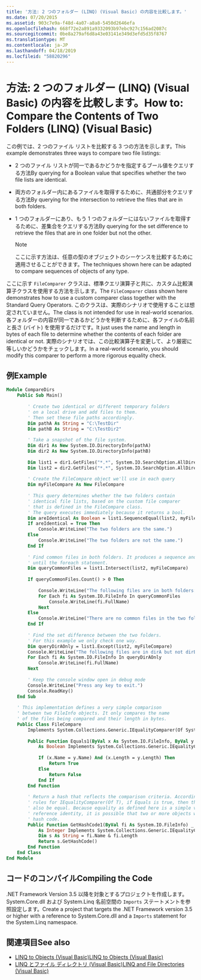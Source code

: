 ```yaml
---
title: '方法: 2 つのフォルダー (LINQ) (Visual Basic) の内容を比較します。'
ms.date: 07/20/2015
ms.assetid: 903c7e9a-f48d-4a07-a8a8-5450d2646efa
ms.openlocfilehash: 668f72e2a891a9332093b97ebc927c156ad2087c
ms.sourcegitcommit: 0be8a279af6d8a43e03141e349d3efd5d35f8767
ms.translationtype: MT
ms.contentlocale: ja-JP
ms.lasthandoff: 04/18/2019
ms.locfileid: "58820296"
---
```

# <a name="how-to-compare-the-contents-of-two-folders-linq-visual-basic"></a><span data-ttu-id="f47ce-102">方法: 2 つのフォルダー (LINQ) (Visual Basic) の内容を比較します。</span><span class="sxs-lookup"><span data-stu-id="f47ce-102">How to: Compare the Contents of Two Folders (LINQ) (Visual Basic)</span></span>
<span data-ttu-id="f47ce-103">この例では、2 つのファイル リストを比較する 3 つの方法を示します。</span><span class="sxs-lookup"><span data-stu-id="f47ce-103">This example demonstrates three ways to compare two file listings:</span></span>  
  
-   <span data-ttu-id="f47ce-104">2 つのファイル リストが同一であるかどうかを指定するブール値をクエリする方法</span><span class="sxs-lookup"><span data-stu-id="f47ce-104">By querying for a Boolean value that specifies whether the two file lists are identical.</span></span>  
  
-   <span data-ttu-id="f47ce-105">両方のフォルダー内にあるファイルを取得するために、共通部分をクエリする方法</span><span class="sxs-lookup"><span data-stu-id="f47ce-105">By querying for the intersection to retrieve the files that are in both folders.</span></span>  
  
-   <span data-ttu-id="f47ce-106">1 つのフォルダーにあり、もう 1 つのフォルダーにはないファイルを取得するために、差集合をクエリする方法</span><span class="sxs-lookup"><span data-stu-id="f47ce-106">By querying for the set difference to retrieve the files that are in one folder but not the other.</span></span>  
  
    > [!NOTE]
    >  <span data-ttu-id="f47ce-107">ここに示す方法は、任意の型のオブジェクトのシーケンスを比較するために適用させることができます。</span><span class="sxs-lookup"><span data-stu-id="f47ce-107">The techniques shown here can be adapted to compare sequences of objects of any type.</span></span>  
  
 <span data-ttu-id="f47ce-108">ここに示す `FileComparer` クラスは、標準クエリ演算子と共に、カスタム比較演算子クラスを使用する方法を示します。</span><span class="sxs-lookup"><span data-stu-id="f47ce-108">The `FileComparer` class shown here demonstrates how to use a custom comparer class together with the Standard Query Operators.</span></span> <span data-ttu-id="f47ce-109">このクラスは、実際のシナリオで使用することは想定されていません。</span><span class="sxs-lookup"><span data-stu-id="f47ce-109">The class is not intended for use in real-world scenarios.</span></span> <span data-ttu-id="f47ce-110">各フォルダーの内容が同一であるかどうかを判断するために、各ファイルの名前と長さ (バイト) を使用するだけです。</span><span class="sxs-lookup"><span data-stu-id="f47ce-110">It just uses the name and length in bytes of each file to determine whether the contents of each folder are identical or not.</span></span> <span data-ttu-id="f47ce-111">実際のシナリオでは、この比較演算子を変更して、より厳密に等しいかどうかをチェックします。</span><span class="sxs-lookup"><span data-stu-id="f47ce-111">In a real-world scenario, you should modify this comparer to perform a more rigorous equality check.</span></span>  
  
## <a name="example"></a><span data-ttu-id="f47ce-112">例</span><span class="sxs-lookup"><span data-stu-id="f47ce-112">Example</span></span>  
  
```vb  
Module CompareDirs  
    Public Sub Main()  
  
        ' Create two identical or different temporary folders   
        ' on a local drive and add files to them.  
        ' Then set these file paths accordingly.  
        Dim pathA As String = "C:\TestDir"  
        Dim pathB As String = "C:\TestDir2"  
  
        ' Take a snapshot of the file system.   
        Dim dir1 As New System.IO.DirectoryInfo(pathA)  
        Dim dir2 As New System.IO.DirectoryInfo(pathB)  
  
        Dim list1 = dir1.GetFiles("*.*", System.IO.SearchOption.AllDirectories)  
        Dim list2 = dir2.GetFiles("*.*", System.IO.SearchOption.AllDirectories)  
  
        ' Create the FileCompare object we'll use in each query  
        Dim myFileCompare As New FileCompare  
  
        ' This query determines whether the two folders contain  
        ' identical file lists, based on the custom file comparer  
        ' that is defined in the FileCompare class.  
        ' The query executes immediately because it returns a bool.  
        Dim areIdentical As Boolean = list1.SequenceEqual(list2, myFileCompare)  
        If areIdentical = True Then  
            Console.WriteLine("The two folders are the same.")  
        Else  
            Console.WriteLine("The two folders are not the same.")  
        End If  
  
        ' Find common files in both folders. It produces a sequence and doesn't execute  
        ' until the foreach statement.  
        Dim queryCommonFiles = list1.Intersect(list2, myFileCompare)  
  
        If queryCommonFiles.Count() > 0 Then  
  
            Console.WriteLine("The following files are in both folders:")  
            For Each fi As System.IO.FileInfo In queryCommonFiles  
                Console.WriteLine(fi.FullName)  
            Next  
        Else  
            Console.WriteLine("There are no common files in the two folders.")  
        End If  
  
        ' Find the set difference between the two folders.  
        ' For this example we only check one way.  
        Dim queryDirAOnly = list1.Except(list2, myFileCompare)  
        Console.WriteLine("The following files are in dirA but not dirB:")  
        For Each fi As System.IO.FileInfo In queryDirAOnly  
            Console.WriteLine(fi.FullName)  
        Next  
  
        ' Keep the console window open in debug mode  
        Console.WriteLine("Press any key to exit.")  
        Console.ReadKey()  
    End Sub  
  
    ' This implementation defines a very simple comparison  
    ' between two FileInfo objects. It only compares the name  
    ' of the files being compared and their length in bytes.  
    Public Class FileCompare  
        Implements System.Collections.Generic.IEqualityComparer(Of System.IO.FileInfo)  
  
        Public Function Equals1(ByVal x As System.IO.FileInfo, ByVal y As System.IO.FileInfo) _  
            As Boolean Implements System.Collections.Generic.IEqualityComparer(Of System.IO.FileInfo).Equals  
  
            If (x.Name = y.Name) And (x.Length = y.Length) Then  
                Return True  
            Else  
                Return False  
            End If  
        End Function  
  
        ' Return a hash that reflects the comparison criteria. According to the   
        ' rules for IEqualityComparer(Of T), if Equals is true, then the hash codes must  
        ' also be equal. Because equality as defined here is a simple value equality, not  
        ' reference identity, it is possible that two or more objects will produce the same  
        ' hash code.  
        Public Function GetHashCode1(ByVal fi As System.IO.FileInfo) _  
            As Integer Implements System.Collections.Generic.IEqualityComparer(Of System.IO.FileInfo).GetHashCode  
            Dim s As String = fi.Name & fi.Length  
            Return s.GetHashCode()  
        End Function  
    End Class  
End Module  
```  
  
## <a name="compiling-the-code"></a><span data-ttu-id="f47ce-113">コードのコンパイル</span><span class="sxs-lookup"><span data-stu-id="f47ce-113">Compiling the Code</span></span>  
 <span data-ttu-id="f47ce-114">.NET Framework Version 3.5 以降を対象とするプロジェクトを作成します。System.Core.dll および System.Linq 名前空間の `Imports` ステートメントを参照設定します。</span><span class="sxs-lookup"><span data-stu-id="f47ce-114">Create a project that targets the .NET Framework version 3.5 or higher with a reference to System.Core.dll and a `Imports` statement for the System.Linq namespace.</span></span>  
  
## <a name="see-also"></a><span data-ttu-id="f47ce-115">関連項目</span><span class="sxs-lookup"><span data-stu-id="f47ce-115">See also</span></span>

- [<span data-ttu-id="f47ce-116">LINQ to Objects (Visual Basic)</span><span class="sxs-lookup"><span data-stu-id="f47ce-116">LINQ to Objects (Visual Basic)</span></span>](../../../../visual-basic/programming-guide/concepts/linq/linq-to-objects.md)
- [<span data-ttu-id="f47ce-117">LINQ とファイル ディレクトリ (Visual Basic)</span><span class="sxs-lookup"><span data-stu-id="f47ce-117">LINQ and File Directories (Visual Basic)</span></span>](../../../../visual-basic/programming-guide/concepts/linq/linq-and-file-directories.md)
